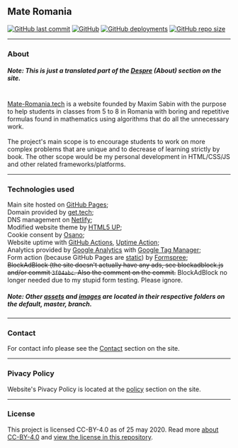 
## Mate Romania
[![GitHub last commit](https://img.shields.io/github/last-commit/sabinM1/MateRO)](https://github.com/sabinM1/MateRO/commits/master) [![GitHub](https://img.shields.io/github/license/sabinM1/Matero)](https://github.com/sabinM1/MateRO/blob/master/LICENSE)  [![GitHub deployments](https://img.shields.io/github/deployments/sabinM1/MateRO/Github-Pages?label=GitHub%20Pages)](https://github.com/sabinM1/MateRO/deployments) [![GitHub repo size](https://img.shields.io/github/repo-size/sabinM1/MateRO)](https://github.com/sabinM1/MateRO) 

---
### About
##### <b>Note:</b> This is just a translated part of the [Despre](https://mate-romania.tech/#despre) (About) section on the site. <br> <br>
[Mate-Romania.tech](https://Mate-Romania.tech/) is a website founded by Maxim Sabin with the purpose to help students in classes from 5 to 8 in Romania with boring and repetitive formulas found in mathematics using algorithms that do all the unnecessary work. <br>
<br> The project's main scope is to encourage students to work on more complex problems that are unique and to decrease of learning strictly by book. The other scope would be my personal development in HTML/CSS/JS and other related frameworks/platforms.

---
### Technologies used
Main site hosted on [GitHub Pages](https://pages.github.com/);<br>
Domain provided by [get.tech](https://get.tech/); <br>
DNS management on [Netlify](https://www.netlify.com/); <br>
Modified website theme by [HTML5 UP](https://html5up.net/); <br>
Cookie consent by [Osano](https://www.osano.com/); <br>
Website uptime with [GitHub Actions](https://github.com/features/actions), [Uptime Action](https://github.com/marketplace/actions/uptime-action); <br>
Analytics provided by [Google Analytics](https://analytics.google.com/analytics/web/) with [Google Tag Manager](https://tagmanager.google.com/); <br>
Form action (because GitHub Pages are [static](https://en.wikipedia.org/wiki/Static_web_page)) by [Formspree](https://formspree.io/); <br>
~~BlockAdBlock (the site doesn't actually have any ads, see blockadblock.js and/or commit `3f04abc`. Also the comment on the commit.~~ BlockAdBlock no longer needed due to my stupid form testing. Please ignore.<br>

##### <b>Note:</b> Other [assets](https://github.com/sabinM1/MateRO/tree/master/assets) and [images](https://github.com/sabinM1/MateRO/tree/master/images) are located in their respective folders on the default, master, branch.

---
### Contact

For contact info please see the [Contact](https://mate-romania.tech/#contact) section on the site.

---
### Pivacy Policy
Website's Pivacy Policy is located at the [policy](https://mate-romania.tech/policy) section on the site.

---
### License
This project is licensed CC-BY-4.0 as of 25 may 2020. Read more [about CC-BY-4.0](https://creativecommons.org/licenses/by/4.0/) and [view the license in this repository](https://github.com/sabinM1/MateRO/blob/master/LICENSE).
